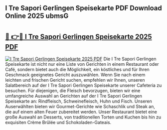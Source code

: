 ## I Tre Sapori Gerlingen Speisekarte PDF Download Online 2025 ubmsG

# <h2><a href="http://gccld4n.nevu.top/?p=I+Tre+Sapori+Gerlingen+Speisekarte">🔗 👉🔴 I Tre Sapori Gerlingen Speisekarte 2025 PDF</a></h2>

[![I Tre Sapori Gerlingen Speisekarte 2025 PDF](https://i.imgur.com/dBaPXMq.png)](http://gccld4n.nevu.top/?p=I+Tre+Sapori+Gerlingen+Speisekarte)
Die I Tre Sapori Gerlingen Speisekarte ist nicht nur eine Liste von Gerichten in einem Restaurant oder Café, sondern bietet auch die Möglichkeit, ein köstliches und für Ihren Geschmack geeignetes Gericht auszuwählen. Wenn Sie nach einem leichten und frischen Gericht suchen, empfehlen wir Ihnen, unseren Salatbereich auf der I Tre Sapori Gerlingen Speisekarte unserer Cafeteria zu besuchen. Für diejenigen, die Fleisch bevorzugen, bieten wir eine umfangreiche Auswahl an Gerichten auf der I Tre Sapori Gerlingen Speisekarte an: Rindfleisch, Schweinefleisch, Huhn und Fisch. Unseren Auserwählten bieten wir Gourmet-Gerichte wie Schaschlik und Steak an, die auf einem alten Feuer zubereitet werden. Unser Restaurant bietet eine große Auswahl an Desserts, von traditionellen Torten und Kuchen bis hin zu exquisiten Crème Brûlée und Schokoladen-Gateais.
